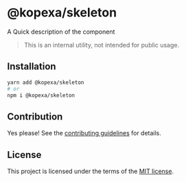# @kopexa/skeleton

A Quick description of the component

> This is an internal utility, not intended for public usage.

## Installation

```sh
yarn add @kopexa/skeleton
# or
npm i @kopexa/skeleton
```

## Contribution

Yes please! See the
[contributing guidelines](https://github.com/kopexa-grc/sight/blob/master/CONTRIBUTING.md)
for details.

## License

This project is licensed under the terms of the
[MIT license](https://github.com/kopexa-grc/sight/blob/master/LICENSE).